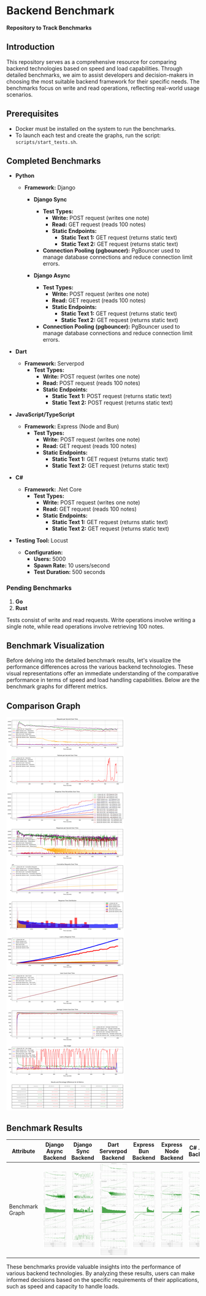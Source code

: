 # Backend Benchmark

**Repository to Track Benchmarks**

## Introduction
This repository serves as a comprehensive resource for comparing backend technologies based on speed and load capabilities. Through detailed benchmarks, we aim to assist developers and decision-makers in choosing the most suitable backend framework for their specific needs. The benchmarks focus on write and read operations, reflecting real-world usage scenarios.

## Prerequisites
- Docker must be installed on the system to run the benchmarks.
- To launch each test and create the graphs, run the script: `scripts/start_tests.sh`.


## Completed Benchmarks

- **Python**
  - **Framework:** Django
    - **Django Sync**
      - **Test Types:**
        - **Write:** POST request (writes one note)
        - **Read:** GET request (reads 100 notes)
        - **Static Endpoints:**
          - **Static Text 1:** GET request (returns static text)
          - **Static Text 2:** GET request (returns static text)
      - **Connection Pooling (pgbouncer):** PgBouncer used to manage database connections and reduce connection limit errors.

    - **Django Async**
      - **Test Types:**
        - **Write:** POST request (writes one note)
        - **Read:** GET request (reads 100 notes)
        - **Static Endpoints:**
          - **Static Text 1:** GET request (returns static text)
          - **Static Text 2:** GET request (returns static text)
      - **Connection Pooling (pgbouncer):** PgBouncer used to manage database connections and reduce connection limit errors.

- **Dart**
  - **Framework:** Serverpod
    - **Test Types:**
      - **Write:** POST request (writes one note)
      - **Read:** POST request (reads 100 notes)
      - **Static Endpoints:**
        - **Static Text 1:** POST request (returns static text)
        - **Static Text 2:** POST request (returns static text)

- **JavaScript/TypeScript**
  - **Framework:** Express (Node and Bun)
    - **Test Types:**
      - **Write:** POST request (writes one note)
      - **Read:** GET request (reads 100 notes)
      - **Static Endpoints:**
        - **Static Text 1:** GET request (returns static text)
        - **Static Text 2:** GET request (returns static text)
- **C#**
  - **Framework:** .Net Core
    - **Test Types:**
      - **Write:** POST request (writes one note)
      - **Read:** GET request (reads 100 notes)
      - **Static Endpoints:**
        - **Static Text 1:** GET request (returns static text)
        - **Static Text 2:** GET request (returns static text)

- **Testing Tool:** Locust 
  - **Configuration:**
    - **Users:** 5000
    - **Spawn Rate:** 10 users/second
    - **Test Duration:** 500 seconds

### Pending Benchmarks

1. **Go**
2. **Rust**


Tests consist of write and read requests. Write operations involve writing a single note, while read operations involve retrieving 100 notes.

## Benchmark Visualization

Before delving into the detailed benchmark results, let's visualize the performance differences across the various backend technologies. These visual representations offer an immediate understanding of the comparative performance in terms of speed and load handling capabilities. Below are the benchmark graphs for different metrics.

## Comparison Graph
![Comparison Graph](comparison_graph.png?v=1706194250)

## Benchmark Results


| Attribute            | Django Async Backend                                                                 | Django Sync Backend                                                                | Dart Serverpod Backend                                                              | Express Bun Backend                                                                 | Express Node Backend                                                                | C# .NET Backend                                                                     |
|----------------------|--------------------------------------------------------------------------------------|------------------------------------------------------------------------------------|-------------------------------------------------------------------------------------|-------------------------------------------------------------------------------------|-------------------------------------------------------------------------------------|-------------------------------------------------------------------------------------|
| Benchmark Graph      | ![Django Async Backend Benchmark Graph](/backends/python/django-async/tests/results/graph.png?v=1706194250) | ![Django Sync Backend Benchmark Graph](/backends/python/django-sync/tests/results/graph.png?v=1706194250) | ![Dart Serverpod Backend Benchmark Graph](/backends/dart/server-pod/tests/results/graph.png?v=1706194250) | ![Express Bun Backend Benchmark Graph](/backends/javascript/express-bun/tests/results/graph.png?v=1706194250) | ![Express Node Backend Benchmark Graph](/backends/javascript/express-node/tests/results/graph.png?v=1706194250) | ![C# .NET Backend Benchmark Graph](/backends/c_sharp/dot-net/tests/results/graph.png?v=1706194250) |


These benchmarks provide valuable insights into the performance of various backend technologies. By analyzing these results, users can make informed decisions based on the specific requirements of their applications, such as speed and capacity to handle loads.
